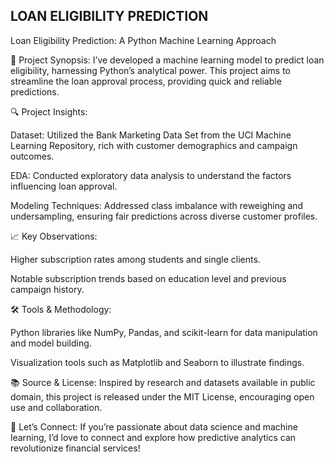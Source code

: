## LOAN ELIGIBILITY PREDICTION 

Loan Eligibility Prediction: A Python Machine Learning Approach

🏦 Project Synopsis: I’ve developed a machine learning model to predict loan eligibility, harnessing Python’s analytical power. This project aims to streamline the loan approval process, providing quick and reliable predictions.

🔍 Project Insights:

Dataset: Utilized the Bank Marketing Data Set from the UCI Machine Learning Repository, rich with customer demographics and campaign outcomes.

EDA: Conducted exploratory data analysis to understand the factors influencing loan approval.

Modeling Techniques: Addressed class imbalance with reweighing and undersampling, ensuring fair predictions across diverse customer profiles.

📈 Key Observations:

Higher subscription rates among students and single clients.

Notable subscription trends based on education level and previous campaign history.

🛠️ Tools & Methodology:

Python libraries like NumPy, Pandas, and scikit-learn for data manipulation and model building.

Visualization tools such as Matplotlib and Seaborn to illustrate findings.

📚 Source & License: Inspired by research and datasets available in public domain, this project is released under the MIT License, encouraging open use and collaboration.

🤝 Let’s Connect: If you’re passionate about data science and machine learning, I’d love to connect and explore how predictive analytics can revolutionize financial services!

